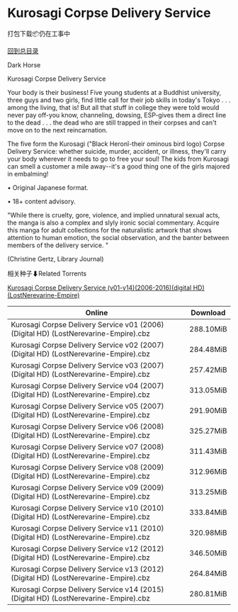 # Kurosagi Corpse Delivery Service

打包下载📦仍在工事中

[回到总目录](/Catalogs.md)

Dark Horse

Kurosagi Corpse Delivery Service

Your body is their business! Five young students at a Buddhist university, three guys and two girls, find little call for their job skills in today's Tokyo . . . among the living, that is! But all that stuff in college they were told would never pay off-you know, channeling, dowsing, ESP-gives them a direct line to the dead . . . the dead who are still trapped in their corpses and can't move on to the next reincarnation.



The five form the Kurosagi ("Black Heronî-their ominous bird logo) Corpse Delivery Service: whether suicide, murder, accident, or illness, they'll carry your body wherever it needs to go to free your soul! The kids from Kurosagi can smell a customer a mile away--it's a good thing one of the girls majored in embalming!



• Original Japanese format.



• 18+ content advisory.



"While there is cruelty, gore, violence, and implied unnatural sexual acts, the manga is also a complex and slyly ironic social commentary. Acquire this manga for adult collections for the naturalistic artwork that shows attention to human emotion, the social observation, and the banter between members of the delivery service. "

(Christine Gertz, Library Journal)





相关种子⬇Related Torrents

[Kurosagi Corpse Delivery Service (v01-v14)(2006-2016)(digital HD)(LostNerevarine-Empire)](https://github.com/alicewish/markdown/blob/master/torrent/Kurosagi-Corpse-Delivery-Service--v01-v14--2006-2016--digital-HD--LostNerevarine-Empire.md)

Online | Download
--- | ---
Kurosagi Corpse Delivery Service v01 (2006) (Digital HD) (LostNerevarine-Empire).cbz | 288.10MiB
Kurosagi Corpse Delivery Service v02 (2007) (Digital HD) (LostNerevarine-Empire).cbz | 284.48MiB
Kurosagi Corpse Delivery Service v03 (2007) (Digital HD) (LostNerevarine-Empire).cbz | 257.42MiB
Kurosagi Corpse Delivery Service v04 (2007) (Digital HD) (LostNerevarine-Empire).cbz | 313.05MiB
Kurosagi Corpse Delivery Service v05 (2007) (Digital HD) (LostNerevarine-Empire).cbz | 291.90MiB
Kurosagi Corpse Delivery Service v06 (2008) (Digital HD) (LostNerevarine-Empire).cbz | 325.27MiB
Kurosagi Corpse Delivery Service v07 (2008) (Digital HD) (LostNerevarine-Empire).cbz | 311.43MiB
Kurosagi Corpse Delivery Service v08 (2009) (Digital HD) (LostNerevarine-Empire).cbz | 312.96MiB
Kurosagi Corpse Delivery Service v09 (2009) (Digital HD) (LostNerevarine-Empire).cbz | 313.25MiB
Kurosagi Corpse Delivery Service v10 (2010) (Digital HD) (LostNerevarine-Empire).cbz | 333.84MiB
Kurosagi Corpse Delivery Service v11 (2010) (Digital HD) (LostNerevarine-Empire).cbz | 320.98MiB
Kurosagi Corpse Delivery Service v12 (2012) (Digital HD) (LostNerevarine-Empire).cbz | 346.50MiB
Kurosagi Corpse Delivery Service v13 (2012) (Digital HD) (LostNerevarine-Empire).cbz | 264.84MiB
Kurosagi Corpse Delivery Service v14 (2015) (Digital HD) (LostNerevarine-Empire).cbz | 280.81MiB